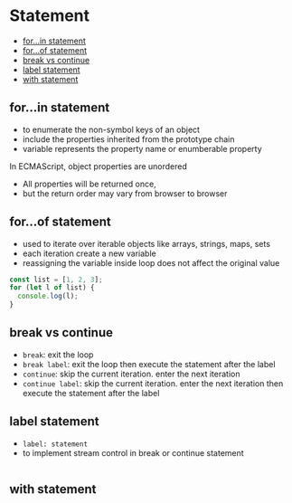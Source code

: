 # Statement

* [for...in statement](#forin-statement)
* [for...of statement](#forof-statement)
* [break vs continue](#break-vs-continue)
* [label statement](#label-statement)
* [with statement](#with-statement)

## for...in statement

- to enumerate the non-symbol keys of an object
- include the properties inherited from the prototype chain
- variable represents the property name or enumberable property

In ECMAScript, object properties are unordered

- All properties will be returned once,
- but the return order may vary from browser to browser

## for...of statement

- used to iterate over iterable objects like arrays, strings, maps, sets
- each iteration create a new variable
- reassigning the variable inside loop does not affect the original value

```js
const list = [1, 2, 3];
for (let l of list) {
  console.log(l);
}
```

## break vs continue

- `break`: exit the loop
- `break label`: exit the loop then execute the statement after the label
- `continue`: skip the current iteration. enter the next iteration
- `continue label`: skip the current iteration. enter the next iteration then execute the statement after the label

## label statement

- `label: statement`
- to implement stream control in break or continue statement

```js
```

## with statement


